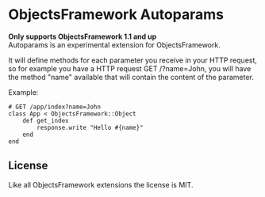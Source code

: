 ObjectsFramework Autoparams
============================
__Only supports ObjectsFramework 1.1 and up__    
Autoparams is an experimental extension for ObjectsFramework.

It will define methods for each parameter you receive in your HTTP request, so for example you have a HTTP request GET /?name=John, you will have the method "name" available that will contain the content of the parameter.

Example:
```
# GET /app/index?name=John
class App < ObjectsFramework::Object
	def get_index
		response.write "Hello #{name}"
	end
end
```

## License
Like all ObjectsFramework extensions the license is MIT.
